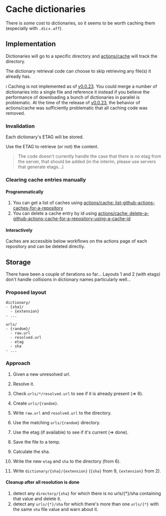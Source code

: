# Cache dictionaries

There is _some_ cost to dictionaries, so it seems to be worth caching them (especially with `.dic`+`.aff`).

## Implementation

Dictionaries will go to a specific directory and [actions/cache](https://github/actions/cache) will track the directory.

The dictionary retrieval code can choose to skip retrieving any file(s) it already has.

ℹ️ Caching is not implemented as of [v0.0.23](https://github.com/check-spelling/check-spelling/releases/tag/v0.0.23). You could merge a number of dictionaries into a single file and reference it instead if you believe the performance of downloading a bunch of dictionaries in parallel is problematic. At the time of the release of [v0.0.23](https://github.com/check-spelling/check-spelling/releases/tag/v0.0.23), the behavior of actions/cache was sufficiently problematic that all caching code was removed.

### Invalidation

Each dictionary's ETAG will be stored.

Use the ETAG to retrieve (or not) the content.

> The code doesn't currently handle the case that there is no etag from the server, that should be added (in the interim, please use servers that generate etags...)

### Clearing cache entries manually

#### Programmatically

1. You can get a list of caches using [actions/cache: list-github-actions-caches-for-a-repository](https://docs.github.com/rest/actions/cache#list-github-actions-caches-for-a-repository)
2. You can delete a cache entry by id using [actions/cache: delete-a-github-actions-cache-for-a-repository-using-a-cache-id](https://docs.github.com/rest/actions/cache#delete-a-github-actions-cache-for-a-repository-using-a-cache-id)

#### Interactively

Caches are accessible below workflows on the actions page of each repository and can be deleted directly.

## Storage

There have been a couple of iterations so far... Layouts 1 and 2 (with etags) don't handle collisions in dictionary names particularly well...

### Proposed layout

```
dictionary/
- {sha}/
  - {extension}
- ...

urls/
- {random}/
  - raw.url
  - resolved.url
  - etag
  - sha
- ...
```

### Approach

1. Given a new unresolved url.
2. Resolve it.
3. Check `urls/*/resolved.url` to see if it is already present (=> 6).

4. Create `urls/{random}`.
5. Write `raw.url` and `resolved.url` to the directory.

6. Use the matching `urls/{random}` directory.

7. Use the etag (if available) to see if it's current (=> done).
8. Save the file to a temp.
9. Calculate the sha.
10. Write the new `etag` and `sha` to the directory (from 6).
11. Write `dictionary/{sha}/{extension}` (`{sha}` from 9, `{extension}` from 2).

#### Cleanup after all resolution is done

1. detect any `directory/{sha}` for which there is no urls/{\*}/sha containing that value and delete it.
2. detect any `urls/{*}/sha` for which there's more than one `urls/{*}` with the same `sha` file value and warn about it.
